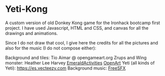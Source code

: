 # Yeti-Kong


A custom version of old Donkey Kong game for the Ironhack bootcamp first project. I have used Javascript, HTML and CSS, and canvas for all the drawings and animations.

Since I do not draw that cool, I give here the credits for all the pictures and also for the music (I do not compose either):

Background and tiles: Tio Aimar @ opengameart.org
Zrups and Wing monster: Heather Lee Harvey <a href="https://EmeraldActivities.com">EmeraldActivities</a> <a href="http://opengameart.org/users/emerald">OpenArt</a>
Yeti (all kinds of Yeti): <a href="https://es.vecteezy.com">https://es.vecteezy.com</a>
Background music: <a href="http://www.freesfx.co.uk">FreeSFX</a>
